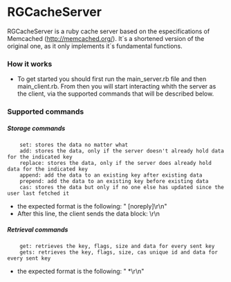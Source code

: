 # RGCacheServer

RGCacheServer is a ruby cache server based on the especifications of Memcached (http://memcached.org/). It´s a shortened version of the original one, as it only implements it´s fundamental functions.

### How it works

- To get started you should first run the main_server.rb file and then main_client.rb. From then you will start interacting     whith the server as the client, via the supported commands that will be described below. 


### Supported commands

##### Storage commands
        
        set: stores the data no matter what
        add: stores the data, only if the server doesn't already hold data for the indicated key
        replace: stores the data, only if the server does already hold data for the indicated key
        append: add the data to an existing key after existing data
        prepend: add the data to an existing key before existing data
        cas: stores the data but only if no one else has updated since the user last fetched it
- the expected format is the following:
"<command name> <key> <flags> <exptime> <bytes> [noreply]\r\n"
- After this line, the client sends the data block:
<data block>\r\n
        
##### Retrieval commands


        get: retrieves the key, flags, size and data for every sent key
        gets: retrieves the key, flags, size, cas unique id and data for every sent key
        
- the expected format is the following:
"<command name> <key>*\r\n"





